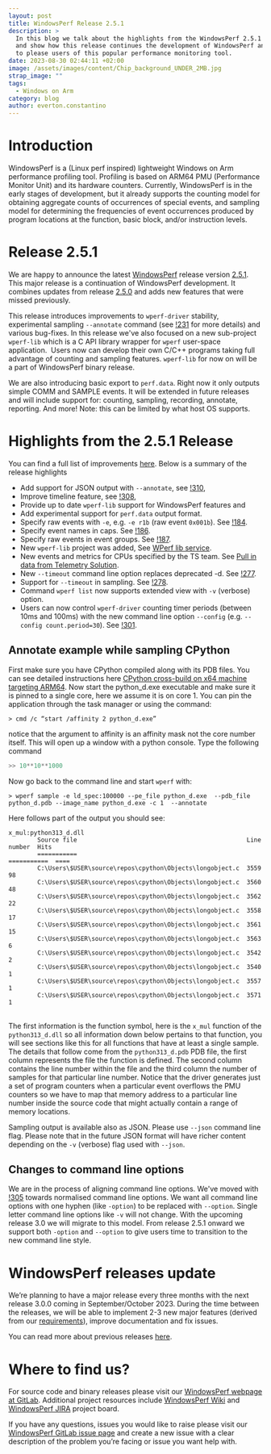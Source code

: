 ```yaml
---
layout: post
title: WindowsPerf Release 2.5.1
description: >
  In this blog we talk about the highlights from the WindowsPerf 2.5.1 release
  and show how this release continues the development of WindowsPerf and is sure
  to please users of this popular performance monitoring tool.
date: 2023-08-30 02:44:11 +02:00
image: /assets/images/content/Chip_background_UNDER_2MB.jpg
strap_image: ""
tags:
  - Windows on Arm
category: blog
author: everton.constantino
---
```

# Introduction

WindowsPerf is a (Linux perf inspired) lightweight Windows on Arm performance profiling tool. Profiling is based on ARM64 PMU (Performance Monitor Unit) and its hardware counters. Currently, WindowsPerf is in the early stages of development, but it already supports the counting model for obtaining aggregate counts of occurrences of special events, and sampling model for determining the frequencies of event occurrences produced by program locations at the function, basic block, and/or instruction levels.

# Release 2.5.1

We are happy to announce the latest [WindowsPerf](https://gitlab.com/Linaro/WindowsPerf/windowsperf) release version [2.5.1](https://gitlab.com/Linaro/WindowsPerf/windowsperf/-/releases/2.5.1). This major release is a continuation of WindowsPerf development. It combines updates from release [2.5.0](https://gitlab.com/Linaro/WindowsPerf/windowsperf/-/releases/2.5.0) and adds new features that were missed previously.

This release introduces improvements to `wperf-driver` stability, experimental sampling `--annotate` command (see [!231](https://gitlab.com/Linaro/WindowsPerf/windowsperf/-/merge_requests/231) for more details) and various bug-fixes. In this release we've also focused on a new sub-project `wperf-lib` which is a C API library wrapper for `wperf` user-space application.  Users now can develop their own C/C++ programs taking full advantage of counting and sampling features. `wperf-lib` for now on will be a part of WindowsPerf binary release.

We are also introducing basic export to `perf.data`. Right now it only outputs simple COMM and SAMPLE events. It will be extended in future releases and will include support for: counting, sampling, recording, annotate, reporting. And more! Note: this can be limited by what host OS supports.

# Highlights from the 2.5.1 Release

You can find a full list of improvements [here](https://gitlab.com/Linaro/WindowsPerf/windowsperf/-/releases/2.5.1#changelog). Below is a summary of the release highlights

* Add support for JSON output with `--annotate`, see [!310](https://gitlab.com/Linaro/WindowsPerf/windowsperf/-/merge_requests/310),
* Improve timeline feature, see [!308](https://gitlab.com/Linaro/WindowsPerf/windowsperf/-/merge_requests/308),
* Provide up to date `wperf-lib` support for WindowsPerf features and
* Add experimental support for `perf.data` output format.
* Specify raw events with `-e`, e.g. `-e r1b` (raw event `0x001b`). See [!184](https://gitlab.com/Linaro/WindowsPerf/windowsperf/-/merge_requests/184).
* Specify event names in caps. See [!186](https://gitlab.com/Linaro/WindowsPerf/windowsperf/-/merge_requests/186).
* Specify raw events in event groups. See [!187](https://gitlab.com/Linaro/WindowsPerf/windowsperf/-/merge_requests/187).
* New `wperf-lib` project was added, See [WPerf lib service](https://linaro.atlassian.net/browse/WPERF-189).
* New events and metrics for CPUs specified by the TS team. See [Pull in data from Telemetry Solution](https://linaro.atlassian.net/browse/WPERF-245).
* New `--timeout` command line option replaces deprecated -d. See [!277](https://gitlab.com/Linaro/WindowsPerf/windowsperf/-/merge_requests/277).
* Support for `--timeout` in sampling. See [!278](https://gitlab.com/Linaro/WindowsPerf/windowsperf/-/merge_requests/278).
* Command `wperf list` now supports extended view with `-v` (verbose) option.
* Users can now control `wperf-driver` counting timer periods (between 10ms and 100ms) with the new command line option `--config` (e.g. `--config count.period=30`). See [!301](https://gitlab.com/Linaro/WindowsPerf/windowsperf/-/merge_requests/301).

## Annotate example while sampling CPython

First make sure you have CPython compiled along with its PDB files. You can see detailed instructions here [CPython cross-build on x64 machine targeting ARM64](https://gitlab.com/Linaro/WindowsPerf/windowsperf/-/tree/main/wperf?ref_type=heads#cpython-cross-build-on-x64-machine-targeting-arm64). Now start the python_d.exe executable and make sure it is pinned to a single core, here we assume it is on core 1. You can pin the application through the task manager or using the command: 

```
> cmd /c “start /affinity 2 python_d.exe”
```

notice that the argument to affinity is an affinity mask not the core number itself. This will open up a window with a python console. Type the following command

```python
>> 10**10**1000 
```

Now go back to the command line and start `wperf` with:

```
> wperf sample -e ld_spec:100000 --pe_file python_d.exe  --pdb_file python_d.pdb --image_name python_d.exe -c 1  --annotate
```

Here follows part of the output you should see:

```
x_mul:python313_d.dll
        Source file                                               Line number  Hits
        ===========                                               ===========  ====
        C:\Users\$USER\source\repos\cpython\Objects\longobject.c  3559         98
        C:\Users\$USER\source\repos\cpython\Objects\longobject.c  3560         48
        C:\Users\$USER\source\repos\cpython\Objects\longobject.c  3562         22
        C:\Users\$USER\source\repos\cpython\Objects\longobject.c  3558         17
        C:\Users\$USER\source\repos\cpython\Objects\longobject.c  3561         15
        C:\Users\$USER\source\repos\cpython\Objects\longobject.c  3563         6
        C:\Users\$USER\source\repos\cpython\Objects\longobject.c  3542         2
        C:\Users\$USER\source\repos\cpython\Objects\longobject.c  3540         1
        C:\Users\$USER\source\repos\cpython\Objects\longobject.c  3557         1
        C:\Users\$USER\source\repos\cpython\Objects\longobject.c  3571         1
```

\
The first information is the function symbol, here is the `x_mul` function of the `python313_d.dll` so all information down below pertains to that function, you will see sections like this for all functions that have at least a single sample. The details that follow come from the `python313_d.pdb` PDB file, the first column represents the file the function is defined. The second column contains the line number within the file and the third column the number of samples for that particular line number. Notice that the driver generates just a set of program counters when a particular event overflows the PMU counters so we have to map that memory address to a particular line number inside the source code that might actually contain a range of memory locations.

Sampling output is available also as JSON. Please use `--json` command line flag. Please note that in the future JSON format will have richer content depending on the `-v` (verbose) flag used with `--json`.

## Changes to command line options

We are in the process of aligning command line options. We've moved with [!305](https://gitlab.com/Linaro/WindowsPerf/windowsperf/-/merge_requests/305) towards normalised command line options. We want all command line options with one hyphen (like `-option`) to be replaced with `--option`. Single letter command line options like `-v` will not change. With the upcoming release 3.0 we will migrate to this model. From release 2.5.1 onward we support both `-option` and `--option` to give users time to transition to the new command line style.

# WindowsPerf releases update

We’re planning to have a major release every three months with the next release 3.0.0 coming in September/October 2023. During the time between the releases, we will be able to implement 2-3 new major features (derived from our [requirements](https://gitlab.com/Linaro/WindowsPerf/windowsperf/-/requirements_management/requirements)), improve documentation and fix issues. 

You can read more about previous releases [here](https://www.linaro.org/blog/windowsperf-release-2-4-0-introduces-the-first-stable-version-of-sampling-model-support/).

# Where to find us?

For source code and binary releases please visit our [WindowsPerf webpage at GitLab](https://gitlab.com/Linaro/WindowsPerf/windowsperf). Additional project resources include [WindowsPerf Wiki](https://linaro.atlassian.net/wiki/spaces/WPERF/overview) and [WindowsPerf JIRA](https://linaro.atlassian.net/jira/software/c/projects/WPERF/boards/169) project board.

If you have any questions, issues you would like to raise please visit our [WindowsPerf GitLab issue page](https://gitlab.com/Linaro/WindowsPerf/windowsperf/-/issues) and create a new issue with a clear description of the problem you’re facing or issue you want help with.